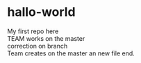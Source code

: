 # hallo-world
My first repo here<br/>
TEAM works on the master
<br/>correction on branch
<br/>Team creates on the master an new file end.
